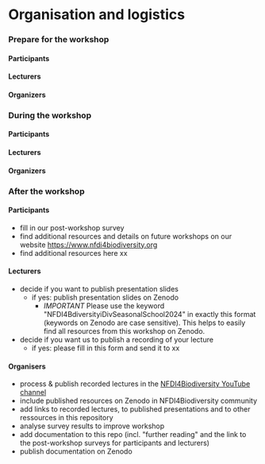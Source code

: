 # Organisation and logistics

### Prepare for the workshop

#### Participants

#### Lecturers

#### Organizers

### During the workshop

#### Participants

#### Lecturers

#### Organizers

### After the workshop

#### Participants

* fill in our post-workshop survey
* find additional resources and details on future workshops on our website https://www.nfdi4biodiversity.org
* find additional resources here xx

#### Lecturers

* decide if you want to publish presentation slides
  * if yes: publish presentation slides on Zenodo
    * *IMPORTANT* Please use the keyword "NFDI4BdiversityiDivSeasonalSchool2024" in exactly this format (keywords on Zenodo are case sensitive). This helps to easily find all resources from this workshop on Zenodo.
* decide if you want us to publish a recording of your lecture
  * if yes: please fill in this form and send it to xx

#### Organisers

* process & publish recorded lectures in the [NFDI4Biodiversity YouTube channel](https://www.youtube.com/@NFDI4Biodiv)
* include published resources on Zenodo in NFDI4Biodiversity community
* add links to recorded lectures, to published presentations and to other ressources in this repository
* analyse survey results to improve workshop
* add documentation to this repo (incl. "further reading" and the link to the post-workshop surveys for participants and lecturers)
* publish documentation on Zenodo